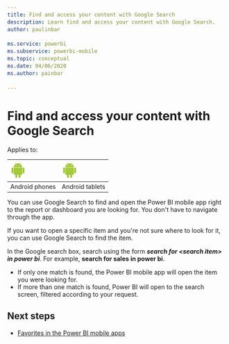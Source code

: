 ```yaml
---
title: Find and access your content with Google Search
description: Learn find and access your content with Google Search.
author: paulinbar

ms.service: powerbi
ms.subservice: powerbi-mobile
ms.topic: conceptual
ms.date: 04/06/2020
ms.author: painbar

---
```

# Find and access your content with Google Search

Applies to:

| ![Android phone](./media/mobile-app-find-access-google-search/android-logo-40-px.png) | ![Android tablet](./media/mobile-app-find-access-google-search/android-logo-40-px.png) |
|:--- |:--- |
| Android phones |Android tablets |

You can use Google Search to find and open the Power BI mobile app right to the report or dashboard you are looking for. You don't have to navigate through the app.

If you want to open a specific item and you're not sure where to look for it, you can use Google Search to find the item.

In the Google search box, search using the form ***search for &lt;search item&gt; in power bi***. For example, **search for sales in power bi**.

* If only one match is found, the Power BI mobile app will open the item you were looking for.
* If more than one match is found, Power BI will open to the search screen, filtered according to your request.

## Next steps
* [Favorites in the Power BI mobile apps](mobile-apps-favorites.md)
